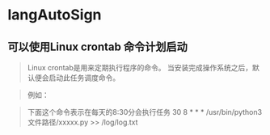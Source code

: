 # langAutoSign
## 可以使用Linux crontab 命令计划启动
> Linux crontab是用来定期执行程序的命令。
> 当安装完成操作系统之后，默认便会启动此任务调度命令。


> 例如：

> 下面这个命令表示在每天的8:30分会执行任务
> 30 8 * * * /usr/bin/python3 文件路径/xxxxx.py >> /log/log.txt